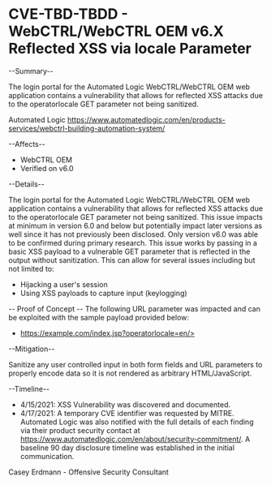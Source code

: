 # CVE-TBD-TBDD - WebCTRL/WebCTRL OEM v6.X Reflected XSS via locale Parameter

--Summary--

The login portal for the Automated Logic WebCTRL/WebCTRL OEM web application contains a vulnerability that allows for reflected XSS attacks due to the operatorlocale GET parameter not being sanitized. 

Automated Logic
https://www.automatedlogic.com/en/products-services/webctrl-building-automation-system/

--Affects--

- WebCTRL OEM
- Verified on v6.0


--Details--

The login portal for the Automated Logic WebCTRL/WebCTRL OEM web application contains a vulnerability that allows for reflected XSS attacks due to the operatorlocale GET parameter not being sanitized. This issue impacts at minimum in version 6.0 and below but potentially impact later versions as well since it has not previously been disclosed. Only version v6.0 was able to be confirmed during primary research. This issue works by passing in a basic XSS payload to a vulnerable GET parameter that is reflected in the output without sanitization. This can allow for several issues including but not limited to:

- Hijacking a user's session
- Using XSS payloads to capture input (keylogging)


-- Proof of Concept --
The following URL parameter was impacted and can be exploited with the sample payload provided below:
- https://example.com/index.jsp?operatorlocale=en/><script>alert("xss")</script> 

--Mitigation--

Sanitize any user controlled input in both form fields and URL parameters to properly encode data so it is not rendered as arbitrary HTML/JavaScript.

--Timeline--

- 4/15/2021: XSS Vulnerability was discovered and documented. 
- 4/17/2021: A temporary CVE identifier was requested by MITRE. Automated Logic was also notified with the full details of each finding via their product security contact at https://www.automatedlogic.com/en/about/security-commitment/. A baseline 90 day disclosure timeline was established in the initial communication.

Casey Erdmann - Offensive Security Consultant